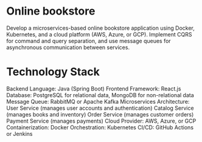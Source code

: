 # Online bookstore
Develop a microservices-based online bookstore application using Docker, Kubernetes, and a cloud platform (AWS, Azure, or GCP). Implement CQRS for command and query separation, and use message queues for asynchronous communication between services.

# Technology Stack
Backend Language: Java (Spring Boot)
Frontend Framework: React.js
Database: PostgreSQL for relational data, MongoDB for non-relational data
Message Queue: RabbitMQ or Apache Kafka
Microservices Architecture:
User Service (manages user accounts and authentication)
Catalog Service (manages books and inventory)
Order Service (manages customer orders)
Payment Service (manages payments)
Cloud Provider: AWS, Azure, or GCP
Containerization: Docker
Orchestration: Kubernetes
CI/CD: GitHub Actions or Jenkins
